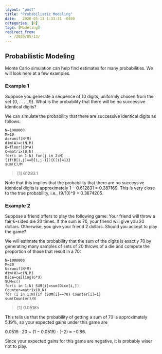```yaml
---
layout: "post"
title: "Probabilistic Modeling"
date:   2020-05-13 1:33:31 -0400
categories: [R]
tags: [Modeling]
redirect_from:
  - /2020/05/13/
---
```

## Probabilistic Modeling 

Monte Carlo simulation can help find estimates for many probabilities. We will look here at a few examples.

### Example 1

Suppose you generate a sequence of 10 digits, uniformly chosen from the set {0, . . . , 9}. What is the probability that there will be no successive identical digits?

We can simulate the probability that there are successive identical digits as follows:

```{r}
N=1000000
M=10
A=runif(N*M)
dim(A)=c(N,M)
B=floor(10*A)
C=matrix(0,N)
for(i in 1:N) for(j in 2:M)
{if(B[i,j]==B[i,j-1]){C[i]=1}}
sum(C)/M
```
> [1] 61283.1

Note that this implies that the probability that there are no successive identical digits is approximately 1 − 0.612831 = 0.387169. This is very close to the true probability, i.e., (9/10)^9 = 0.3874205.

### Example 2

Suppose a friend offers to play the following game: Your friend will throw a fair 6-sided die 20 times. If the sum is 70, your friend will give you 20 dollars. Otherwise, you give your friend 2 dollars. Should you accept to play the game?

We will estimate the probability that the sum of the digits is exactly 70 by generating many samples of sets of 20 throws of a die and compute the proportion of those that result in a 70:

```{r}
N=1000000
M=20
U=runif(N*M)
dim(U)=c(N,M)
Dice=ceiling(6*U)
SUM=c()
for(i in 1:N) SUM[i]=sum(Dice[i,])
Counter=matrix(0,N)
for (i in 1:N){if (SUM[i]==70) Counter[i]=1}
sum(Counter)/N
```
> [1] 0.05185

This tells us that the probability of getting a sum of 70 is approximately 5.19%, so your expected gains under this game are

0.0519 · 20 + (1 − 0.0519) · (−2) ≈ −0.86.

Since your expected gains for this game are negative, it is probably wiser not to play.
